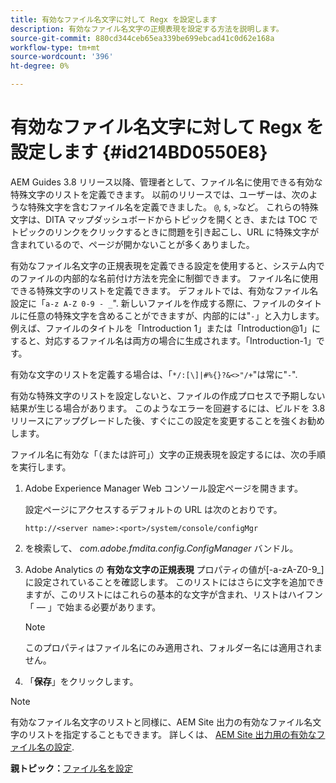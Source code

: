 ```yaml
---
title: 有効なファイル名文字に対して Regx を設定します
description: 有効なファイル名文字の正規表現を設定する方法を説明します。
source-git-commit: 880cd344ceb65ea339be699ebcad41c0d62e168a
workflow-type: tm+mt
source-wordcount: '396'
ht-degree: 0%

---
```


# 有効なファイル名文字に対して Regx を設定します {#id214BD0550E8}

AEM Guides 3.8 リリース以降、管理者として、ファイル名に使用できる有効な特殊文字のリストを定義できます。 以前のリリースでは、ユーザーは、次のような特殊文字を含むファイル名を定義できました。 `@`, `$`, `>`など。 これらの特殊文字は、DITA マップダッシュボードからトピックを開くとき、または TOC でトピックのリンクをクリックするときに問題を引き起こし、URL に特殊文字が含まれているので、ページが開かないことが多くありました。

有効なファイル名文字の正規表現を定義できる設定を使用すると、システム内でのファイルの内部的な名前付け方法を完全に制御できます。 ファイル名に使用できる特殊文字のリストを定義できます。 デフォルトでは、有効なファイル名設定に「`a-z A-Z 0-9 - _`&quot;. 新しいファイルを作成する際に、ファイルのタイトルに任意の特殊文字を含めることができますが、内部的には&quot;`-`」と入力します。 例えば、ファイルのタイトルを「Introduction 1」または「Introduction@1」にすると、対応するファイル名は両方の場合に生成されます。「Introduction-1」です。

有効な文字のリストを定義する場合は、「`*/:[\]|#%{}?&<>"/+`&quot;は常に&quot;`-`&quot;.

有効な特殊文字のリストを設定しないと、ファイルの作成プロセスで予期しない結果が生じる場合があります。 このようなエラーを回避するには、ビルドを 3.8 リリースにアップグレードした後、すぐにこの設定を変更することを強くお勧めします。

ファイル名に有効な「（または許可」）文字の正規表現を設定するには、次の手順を実行します。

1. Adobe Experience Manager Web コンソール設定ページを開きます。

   設定ページにアクセスするデフォルトの URL は次のとおりです。

   ```http
   http://<server name>:<port>/system/console/configMgr
   ```

1. を検索して、 *com.adobe.fmdita.config.ConfigManager* バンドル。

1. Adobe Analytics の **有効な文字の正規表現** プロパティの値が\[-a-zA-Z0-9\_\] に設定されていることを確認します。 このリストにはさらに文字を追加できますが、このリストにはこれらの基本的な文字が含まれ、リストはハイフン「 — 」で始まる必要があります。

   >[!NOTE]
   >
   > このプロパティはファイル名にのみ適用され、フォルダー名には適用されません。

1. 「**保存**」をクリックします。


>[!NOTE]
>
> 有効なファイル名文字のリストと同様に、AEM Site 出力の有効なファイル名文字のリストを指定することもできます。 詳しくは、 [AEM Site 出力用の有効なファイル名の設定](conf-file-names-valid-regx-aem-site-output.md#).

**親トピック：**[&#x200B;ファイル名を設定](conf-file-names.md)
